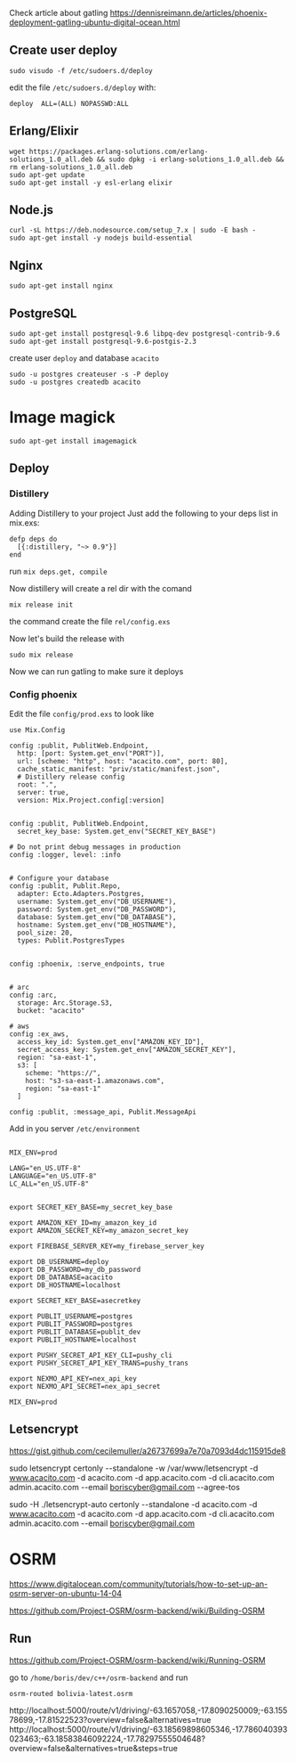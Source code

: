 Check article about gatling https://dennisreimann.de/articles/phoenix-deployment-gatling-ubuntu-digital-ocean.html


## Create user deploy

```
sudo visudo -f /etc/sudoers.d/deploy
```

edit the file `/etc/sudoers.d/deploy` with:

```
deploy  ALL=(ALL) NOPASSWD:ALL
```


## Erlang/Elixir

```
wget https://packages.erlang-solutions.com/erlang-solutions_1.0_all.deb && sudo dpkg -i erlang-solutions_1.0_all.deb && rm erlang-solutions_1.0_all.deb
sudo apt-get update
sudo apt-get install -y esl-erlang elixir
```

## Node.js

```
curl -sL https://deb.nodesource.com/setup_7.x | sudo -E bash -
sudo apt-get install -y nodejs build-essential
```

## Nginx

```
sudo apt-get install nginx
```


## PostgreSQL


```
sudo apt-get install postgresql-9.6 libpq-dev postgresql-contrib-9.6
sudo apt-get install postgresql-9.6-postgis-2.3
```

create user `deploy` and database `acacito`

```
sudo -u postgres createuser -s -P deploy
sudo -u postgres createdb acacito
```


# Image magick

```
sudo apt-get install imagemagick
```


## Deploy

### Distillery

Adding Distillery to your project
Just add the following to your deps list in mix.exs:

```
defp deps do
  [{:distillery, "~> 0.9"}]
end
```

run `mix deps.get, compile`

Now distillery will create a rel dir with the comand

`mix release init`

the command create the file `rel/config.exs`

Now let's build the release with

`sudo mix release`

Now we can run gatling to make sure it deploys


### Config phoenix

Edit the file `config/prod.exs` to look like

```
use Mix.Config

config :publit, PublitWeb.Endpoint,
  http: [port: System.get_env("PORT")],
  url: [scheme: "http", host: "acacito.com", port: 80],
  cache_static_manifest: "priv/static/manifest.json",
  # Distillery release config
  root: ".",
  server: true,
  version: Mix.Project.config[:version]


config :publit, PublitWeb.Endpoint,
  secret_key_base: System.get_env("SECRET_KEY_BASE")

# Do not print debug messages in production
config :logger, level: :info


# Configure your database
config :publit, Publit.Repo,
  adapter: Ecto.Adapters.Postgres,
  username: System.get_env("DB_USERNAME"),
  password: System.get_env("DB_PASSWORD"),
  database: System.get_env("DB_DATABASE"),
  hostname: System.get_env("DB_HOSTNAME"),
  pool_size: 20,
  types: Publit.PostgresTypes


config :phoenix, :serve_endpoints, true


# arc
config :arc,
  storage: Arc.Storage.S3,
  bucket: "acacito"

# aws
config :ex_aws,
  access_key_id: System.get_env["AMAZON_KEY_ID"],
  secret_access_key: System.get_env["AMAZON_SECRET_KEY"],
  region: "sa-east-1",
  s3: [
    scheme: "https://",
    host: "s3-sa-east-1.amazonaws.com",
    region: "sa-east-1"
  ]

config :publit, :message_api, Publit.MessageApi
```

Add in you server `/etc/environment`

```

MIX_ENV=prod

LANG="en_US.UTF-8"
LANGUAGE="en_US.UTF-8"
LC_ALL="en_US.UTF-8"


export SECRET_KEY_BASE=my_secret_key_base

export AMAZON_KEY_ID=my_amazon_key_id
export AMAZON_SECRET_KEY=my_amazon_secret_key

export FIREBASE_SERVER_KEY=my_firebase_server_key

export DB_USERNAME=deploy
export DB_PASSWORD=my_db_password
export DB_DATABASE=acacito
export DB_HOSTNAME=localhost

export SECRET_KEY_BASE=asecretkey

export PUBLIT_USERNAME=postgres
export PUBLIT_PASSWORD=postgres
export PUBLIT_DATABASE=publit_dev
export PUBLIT_HOSTNAME=localhost

export PUSHY_SECRET_API_KEY_CLI=pushy_cli
export PUSHY_SECRET_API_KEY_TRANS=pushy_trans

export NEXMO_API_KEY=nex_api_key
export NEXMO_API_SECRET=nex_api_secret

MIX_ENV=prod
```


## Letsencrypt

https://gist.github.com/cecilemuller/a26737699a7e70a7093d4dc115915de8

sudo letsencrypt certonly --standalone -w /var/www/letsencrypt -d www.acacito.com -d acacito.com -d app.acacito.com -d cli.acacito.com admin.acacito.com --email boriscyber@gmail.com --agree-tos

sudo -H ./letsencrypt-auto certonly --standalone -d acacito.com -d www.acacito.com  -d acacito.com -d app.acacito.com -d cli.acacito.com admin.acacito.com --email boriscyber@gmail.com

# OSRM

https://www.digitalocean.com/community/tutorials/how-to-set-up-an-osrm-server-on-ubuntu-14-04

https://github.com/Project-OSRM/osrm-backend/wiki/Building-OSRM

## Run

https://github.com/Project-OSRM/osrm-backend/wiki/Running-OSRM

go to `/home/boris/dev/c++/osrm-backend` and run
```
osrm-routed bolivia-latest.osrm
```
http://localhost:5000/route/v1/driving/-63.1657058,-17.8090250009;-63.15578699,-17.81522523?overview=false&alternatives=true
http://localhost:5000/route/v1/driving/-63.18569898605346,-17.786040393023463;-63.18583846092224,-17.78297555504648?overview=false&alternatives=true&steps=true
